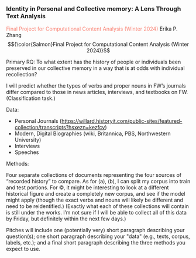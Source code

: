 ### Identity in Personal and Collective memory: A Lens Through Text Analysis
<font color="salmon">Final Project for Computational Content Analysis (Winter 2024)</font>
Erika P. Zhang
$${\color{Salmon}Final Project for Computational Content Analysis (Winter 2024)}$$

Primary RQ: 
To what extent has the history of people or individuals been preserved in our collective memory in a way that is at odds with individual recollection? 

I will predict whether the types of verbs and proper nouns in FW’s journals differ compared to those in news articles, interviews, and textbooks on FW. (Classification task.)

Data: 
- Personal Journals (https://willard.historyit.com/public-sites/featured-collection/transcripts?hsxezn=kezfcv)
- Modern, Digital Biographies (wiki, Britannica, PBS, Northwestern University)
- Interviews
- Speeches

Methods:


Four separate collections of documents representing the four sources of “recorded history” to compare. As for (a), (b), I can split my corpus into train and test portions. For ©, it might be interesting to look at a different historical figure and create a completely new corpus, and see if the model might apply (though the exact verbs and nouns will likely be different and need to be reidentified.)
(Exactly what each of these collections will contain is still under the works. I’m not sure if I will be able to collect all of this data by Friday, but definitely within the next few days.) 


Pitches will include one (potentially very) short paragraph describing your question(s); one short paragraph describing your "data" (e.g., texts, corpus, labels, etc.); and a final short paragraph describing the three methods you expect to use. 
